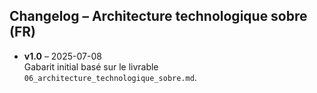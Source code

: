 ## Changelog – Architecture technologique sobre (FR)

- **v1.0** – 2025-07-08  
  Gabarit initial basé sur le livrable `06_architecture_technologique_sobre.md`.
